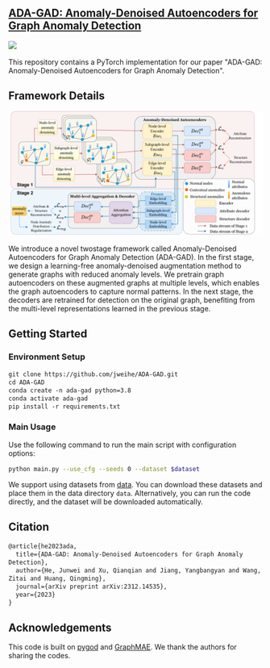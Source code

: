 ## [ADA-GAD: Anomaly-Denoised Autoencoders for Graph Anomaly Detection](https://arxiv.org/abs/2312.14535)
[comment]: <> ([Paper]&#40;https://arxiv.org/abs/2312.14535&#41)
<a href="https://arxiv.org/abs/2312.14535"><img src="https://img.shields.io/badge/arXiv-2312.14535-b31b1b.svg" height=18></a>

This repository contains a PyTorch implementation for our paper "ADA-GAD: Anomaly-Denoised Autoencoders for Graph Anomaly Detection".

## Framework Details

<img src="./main_photo.png" alt="Framework Details" width="600"/>

We introduce a novel twostage framework called Anomaly-Denoised Autoencoders for Graph Anomaly Detection (ADA-GAD). In the first stage, we design a learning-free anomaly-denoised augmentation method to generate graphs with reduced anomaly levels. We pretrain graph autoencoders on these augmented graphs at multiple levels, which enables the graph autoencoders to capture normal patterns. In the next stage, the decoders are retrained for detection on the original graph, benefiting from the multi-level representations learned in the previous stage.

## Getting Started

### Environment Setup

```shell
git clone https://github.com/jweihe/ADA-GAD.git
cd ADA-GAD
conda create -n ada-gad python=3.8
conda activate ada-gad
pip install -r requirements.txt
```

### Main Usage

Use the following command to run the main script with configuration options:

```bash
python main.py --use_cfg --seeds 0 --dataset $dataset
```
We support using datasets from [data](https://github.com/pygod-team/data). You can download these datasets and place them in the data directory `data`. 
Alternatively, you can run the code directly, and the dataset will be downloaded automatically.

## Citation

```
@article{he2023ada,
  title={ADA-GAD: Anomaly-Denoised Autoencoders for Graph Anomaly Detection},
  author={He, Junwei and Xu, Qianqian and Jiang, Yangbangyan and Wang, Zitai and Huang, Qingming},
  journal={arXiv preprint arXiv:2312.14535},
  year={2023}
}
```

## Acknowledgements

This code is built on [pygod](https://github.com/pygod-team/pygod) and [GraphMAE](https://github.com/THUDM/GraphMAE). We thank the authors for sharing the codes.